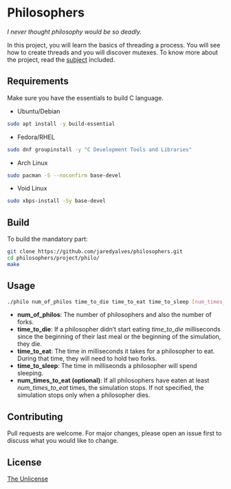 # Philosophers

*I never thought philosophy would be so deadly.*

In this project, you will learn the basics of threading a process.
You will see how to create threads and you will discover mutexes.
To know more about the project, read the [subject](subject/en.subject.pdf) included.

## Requirements

Make sure you have the essentials to build C language.

* Ubuntu/Debian

```bash
sudo apt install -y build-essential
```

* Fedora/RHEL

```bash
sudo dnf groupinstall -y "C Development Tools and Libraries"
```

* Arch Linux

```bash
sudo pacman -S --noconfirm base-devel
```

* Void Linux

```bash
sudo xbps-install -Sy base-devel
```

## Build

To build the mandatory part:

```bash
git clone https://github.com/jaredyalves/philosophers.git
cd philosophers/project/philo/
make
```

## Usage

```bash
./philo num_of_philos time_to_die time_to_eat time_to_sleep [num_times_to_eat]
```

* **num_of_philos**: The number of philosophers and also the number of forks.
* **time_to_die**: If a philosopher didn’t start eating *time_to_die* milliseconds
    since the beginning of their last meal or the beginning of the simulation, they die.
* **time_to_eat**: The time in milliseconds it takes for a philosopher to eat.
    During that time, they will need to hold two forks.
* **time_to_sleep**: The time in milliseonds a philosopher will spend sleeping.
* **num_times_to_eat (optional)**: If all philosophers have eaten at least *num_times_to_eat* times,
    the simulation stops. If not specified, the simulation stops only when a philosopher dies.

## Contributing

Pull requests are welcome. For major changes, please open an issue first
to discuss what you would like to change.

## License

[The Unlicense](https://choosealicense.com/licenses/unlicense/)

